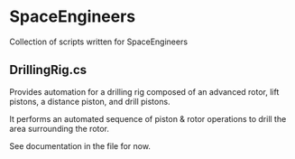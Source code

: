 # SpaceEngineers
Collection of scripts written for SpaceEngineers

## DrillingRig.cs
Provides automation for a drilling rig composed of an advanced rotor, lift pistons, a distance piston, and drill pistons.

It performs an automated sequence of piston & rotor operations to drill the area surrounding the rotor.

See documentation in the file for now.
